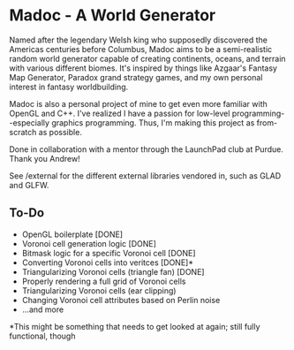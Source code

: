 # Madoc - A World Generator
Named after the legendary Welsh king who supposedly discovered the Americas centuries before Columbus, Madoc aims to be a semi-realistic random world generator capable of creating continents, oceans, and terrain with various different biomes. It's inspired by things like Azgaar's Fantasy Map Generator, Paradox grand strategy games, and my own personal interest in fantasy worldbuilding.

Madoc is also a personal project of mine to get even more familiar with OpenGL and C++. I've realized I have a passion for low-level programming--especially graphics programming. Thus, I'm making this project as from-scratch as possible.

Done in collaboration with a mentor through the LaunchPad club at Purdue. Thank you Andrew!

See /external for the different external libraries vendored in, such as GLAD and GLFW.
## To-Do
- OpenGL boilerplate [DONE]
- Voronoi cell generation logic [DONE]
- Bitmask logic for a specific Voronoi cell [DONE]
- Converting Voronoi cells into veritces [DONE]*
- Triangularizing Voronoi cells (triangle fan) [DONE]
- Properly rendering a full grid of Voronoi cells
- Triangularizing Voronoi cells (ear clipping)
- Changing Voronoi cell attributes based on Perlin noise
- ...and more

*This might be something that needs to get looked at again; still fully functional, though
